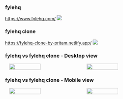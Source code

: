 ### fylehq

https://www.fylehq.com/
<a href='https://www.fylehq.com/'>
<img src='./src/assets/images/fylehq-homepage.png' >
</a>

### fylehq clone

https://fylehq-clone-by-pritam.netlify.app/
<a href='https://www.fylehq.com/'>
<img src='./src/assets/images/fylehq-homepage-clone.png' >
</a>

### fylehq vs fylehq clone - Desktop view

<div style="display: flex; justify-content: space-around;">
  <img src="./src/assets/images/fylehq-homepage-full.png"   style="width: 45%;"/>
  <img src="./src/assets/images/fylehq-homepage-clone-full.png"  style="width: 45%;"/>
</div>

### fylehq vs fylehq clone - Mobile view

<div style="display: flex; justify-content: space-around;">
  <img src="./src/assets/images/fylehq-homepage-full-mobile.png"   style="width: 45%;"/>
  <img src="./src/assets/images/fylehq-homepage-clone-full-mobile.png"  style="width: 45%;"/>
</div>
